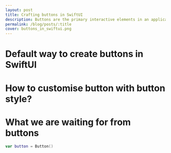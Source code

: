 ```yaml
---
layout: post
title: Crafting buttons in SwiftUI
description: Buttons are the primary interactive elements in an application. They are a key way to understand your users' needs. Let's create responsive and easy-to-use buttons.
permalink: /blog/posts/:title
cover: buttons_in_swiftui.png
---
```


# Default way to create buttons in SwiftUI

# How to customise button with button style?

# What we are waiting for from buttons
``` swift
var button = Button()
```